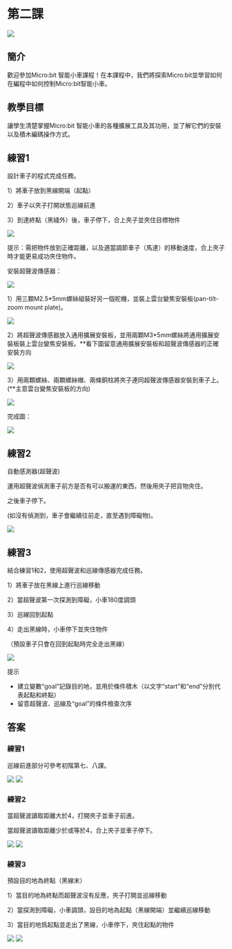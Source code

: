 # 第二課
![](pic/2/2_1.png)

## 簡介 
<P>
歡迎參加Micro:bit 智能小車課程！在本課程中，我們將探索Micro:bit並學習如何在編程中如何控制Micro:bit智能小車。
<P>

## 教學目標
<P>
讓學生清楚掌握Micro:bit 智能小車的各種擴展工具及其功用，並了解它們的安裝以及積木編碼操作方式。
<P>

## 練習1
<P>
設計車子的程式完成任務。
<P>
<P>
1）將車子放到黑線開端（起點）
<P>
<P>
2）車子以夾子打開狀態巡線前進
<P>
<P>
3）到達終點（黑綫外）後，車子停下，合上夾子並夾住目標物件<P>
<P>

![](pic/2/2_2.png)
<P>
提示：需把物件放到正確距離，以及適當調節車子（馬達）的移動速度，合上夾子時才能更易成功夾住物件。
<P>
<P>
安裝超聲波傳感器：
<P>

![](pic/2/2_3.png)
<P>
1）用三顆M2.5*5mm螺絲組裝好另一個舵機，並裝上雲台變焦安裝板(pan-tilt-zoom mount plate)。
<P>

![](pic/2/2_4.png)
<P>
2）將超聲波傳感器放入通用擴展安裝板，並用兩顆M3*5mm螺絲將通用擴展安裝板裝上雲台變焦安裝板。**看下圖留意通用擴展安裝板和超聲波傳感器的正確安裝方向
<P>

![](pic/2/2_5.png)
<P>
3）用兩顆螺絲、兩顆螺絲帽、兩條銅柱將夾子連同超聲波傳感器安裝到車子上。(**主意雲台變焦安裝板的方向)
<P>

![](pic/2/2_6.png)
<P>
完成圖：
<P>

![](pic/2/2_7.png)

## 練習2
<P>
自動感測器(超聲波)
<P>
<P>
運用超聲波偵測車子前方是否有可以搬運的東西，然後用夾子把貨物夾住。
<P>
<P>
之後車子停下。
<P>
<P>
(如沒有偵測到，車子會繼續往前走，直至遇到障礙物)。
<P>

![](pic/2/2_8.png)

## 練習3
<P>
結合練習1和2，使用超聲波和巡線傳感器完成任務。
<P>
<P>
1）將車子放在黑線上進行巡線移動
<P>
<P>
2）當超聲波第一次探測到障礙，小車180度調頭
<P>
<P>
3）巡線回到起點
<P>
<P>
4）走出黑線時，小車停下並夾住物件
<P>
<P>
（預設車子只會在回到起點時完全走出黑線）
<P>

![](pic/2/2_9.png)
<P>
提示
<P>

+ 建立變數“goal”記錄目的地，並用於條件積木（以文字“start”和“end”分別代表起點和終點）
+ 留意超聲波、巡線及“goal”的條件檢查次序

## 答案
### 練習1
<P>
巡線前進部分可參考初階第七、八課。
<P>

![](pic/2/2_11.png)
![](pic/2/2_12.png)

### 練習2
<P>
當超聲波讀取距離大於4，打開夾子並車子前進。
<P>
<P>
當超聲波讀取距離少於或等於4，合上夾子並車子停下。
<P>

![](pic/2/2_13.png)
![](pic/2/2_14.png)

### 練習3
<P>
預設目的地為終點（黑線末）
<P>
<P>
1）當目的地為終點而超聲波沒有反應，夾子打開並巡線移動
<P>
<P>
2）當探測到障礙，小車調頭，設目的地為起點（黑線開端）並繼續巡線移動
<P>
<P>
3）當目的地爲起點並走出了黑線，小車停下，夾住起點的物件
<P>

![](pic/2/2_15.png)
![](pic/2/2_16.png)
